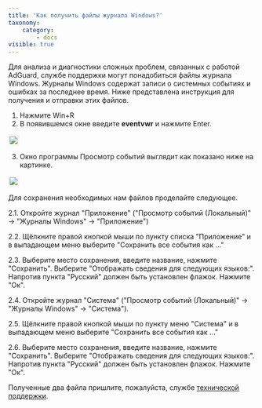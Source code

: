 ```yaml
---
title: 'Как получить файлы журнала Windows?'
taxonomy:
    category:
        - docs
visible: true
---
```


Для анализа и диагностики сложных проблем, связанных с работой AdGuard, службе поддержки могут понадобиться файлы журнала Windows. Журналы Windows содержат записи о системных событиях и ошибках за последнее время. Ниже представлена инструкция для получения и отправки этих файлов.

1. Нажмите Win+R
2. В появившемся окне введите **eventvwr** и нажмите Enter.

<img src="https://cdn.adguard.com/Adguard/kb/newscreenshots/Ru/event_logs_1.png" style="border: 1px solid #efefef; max-width: 350px; padding: 2px;">

3. Окно программы Просмотр событий выглядит как показано ниже на картинке.

<img src="https://cdn.adguard.com/Adguard/kb/newscreenshots/Ru/event_logs_2.png" style="border: 1px solid #efefef; max-width: 650px; padding: 2px;">


Для сохранения необходимых нам файлов проделайте следующее.

2.1. Откройте журнал "Приложение" ("Просмотр событий (Локальный)" -> "Журналы Windows" -> "Приложение")

2.2. Щёлкните правой кнопкой мыши по пункту списка "Приложение" и в выпадающем меню выберите "Сохранить все события как ..."

2.3. Выберите место сохранения, введите название, нажмите "Сохранить". Выберите "Отображать сведения для следующих языков:". Напротив пункта "Русский" должен быть установлен флажок. Нажмите "Ок".

2.4. Откройте журнал "Система" ("Просмотр событий (Локальный)" -> "Журналы Windows" -> "Система").

2.5. Щёлкните правой кнопкой мыши по пункту меню "Система" и в выпадающем меню выберите "Сохранить все события как ..."

2.6. Выберите место сохранения, введите название, нажмите "Сохранить". Выберите "Отображать сведения для следующих языков:".  Напротив пункта "Русский" должен быть установлен флажок. Нажмите "Ок".

Полученные два файла пришлите, пожалуйста, службе [технической поддержки](mailto:support@adguard.com).
